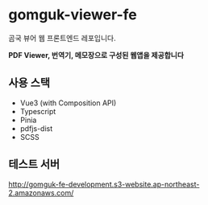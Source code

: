 # gomguk-viewer-fe

곰국 뷰어 웹 프론트엔드 레포입니다.

**PDF Viewer, 번역기, 메모장으로 구성된 웹앱을 제공합니다** 

## 사용 스택
- Vue3 (with Composition API)
- Typescript
- Pinia
- pdfjs-dist
- SCSS

## 테스트 서버

http://gomguk-fe-development.s3-website.ap-northeast-2.amazonaws.com/
